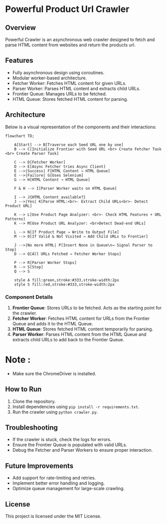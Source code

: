 # Powerful Product Url Crawler

## Overview
Powerful Crawler is an asynchronous web crawler designed to fetch and parse HTML content from websites and return the products url. 

## Features
- Fully asynchronous design using coroutines.
- Modular worker-based architecture.
- Fetcher Worker: Fetches HTML content for given URLs.
- Parser Worker: Parses HTML content and extracts child URLs.
- Frontier Queue: Manages URLs to be fetched.
- HTML Queue: Stores fetched HTML content for parsing.

## Architecture
Below is a visual representation of the components and their interactions:
``` mermaid
flowchart TD;

    A[Start] --> B[Traverse each Seed URL one by one]
    B --> C[Initialize Frontier with Seed URL <br> Create Fetcher Task <br> Create Parser Task]

    C --> D[Fetcher Worker]
    D --> E[Async Fetcher tries Async Client]
    E -->|Success| F[HTML Content → HTML Queue]
    E -->|Failure| G[Uses Selenium]
    G --> H[HTML Content → HTML Queue]

    F & H --> I[Parser Worker waits on HTML Queue]

    I --> J{HTML Content available?}
    J -->|Yes| K[Parse HTML:<br>- Extract Child URLs<br>- Detect Product URL]

    K --> L[Use Product Page Analyzer: <br>- Check HTML Features + URL Patterns]
    K --> M[Use Product URL Analyzer: <br>Detect Dead-end URLs]

    L --> N[If Product Page → Write to Output File]
    M --> O[If Valid & Not Visited → Add Child URLs to Frontier]

    J -->|No more HTML| P[Insert None in Queue\n→ Signal Parser to Stop]
    D --> Q[All URLs Fetched → Fetcher Worker Stops]

    P --> R[Parser Worker Stops]
    R --> S[Stop]
    Q --> S

    style A fill:green,stroke:#333,stroke-width:2px
    style S fill:red,stroke:#333,stroke-width:2px

```


### Component Details
1. **Frontier Queue**: Stores URLs to be fetched. Acts as the starting point for the crawler.
2. **Fetcher Worker**: Fetches HTML content for URLs from the Frontier Queue and adds it to the HTML Queue.
3. **HTML Queue**: Stores fetched HTML content temporarily for parsing.
4. **Parser Worker**: Parses HTML content from the HTML Queue and extracts child URLs to add back to the Frontier Queue.

# Note : 
- Make sure the ChromeDriver is installed.

## How to Run
1. Clone the repository.
2. Install dependencies using `pip install -r requirements.txt`.
3. Run the crawler using `python crawler.py`.

## Troubleshooting
- If the crawler is stuck, check the logs for errors.
- Ensure the Frontier Queue is populated with valid URLs.
- Debug the Fetcher and Parser Workers to ensure proper interaction.

## Future Improvements
- Add support for rate-limiting and retries.
- Implement better error handling and logging.
- Optimize queue management for large-scale crawling.

## License
This project is licensed under the MIT License.
